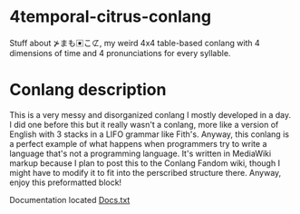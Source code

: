 # 4temporal-citrus-conlang
Stuff about ⊁まも▣こ⊄, my weird 4x4 table-based conlang with 4 dimensions of time and 4 pronunciations for every syllable.

# Conlang description
This is a very messy and disorganized conlang I mostly developed in a day. I did one before this but it really wasn't a conlang, more like a version of English with 3 stacks in a LIFO grammar like Fith's. Anyway, this conlang is a perfect example of what happens when programmers try to write a language that's not a programming language. It's written in MediaWiki markup because I plan to post this to the Conlang Fandom wiki, though I might have to modify it to fit into the perscribed structure there. Anyway, enjoy this preformatted block!

Documentation located [Docs.txt](here)